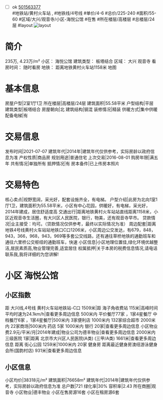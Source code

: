 - [ ] ok [501563377](https://bj.5i5j.com/ershoufang/501563377.html)  
 #地铁站/黄村火车站 ,  #地铁线/4号线
#单价/4-6 #总价/225-240 #面积/55-60   #区域/大兴/观音寺/小区-海悦公馆 #在售 #所在楼层/高楼层 #总楼层/24层 #layout 
![layout](http://image2a.5i5j.com/bdir/layout/265497.jpg_P5.jpg) 
# 简介 
 235万,  4.23万/m² 
小区： 海悦公馆
建筑类型： 板塔结合
区域： 大兴 观音寺
看房时间： 随时看房
地铁： 距离地铁黄村火车站1158米 地图
# 基本信息 
 房屋户型|2室1厅1卫
所在楼层|高楼层/24层
建筑面积|55.58平米
户型结构|平层
建筑类型|板塔结合
房屋朝向|北
建筑结构|钢混
装修情况|精装
供暖方式|集中供暖
配备电梯|有
# 交易信息 
 发布时间|2021-07-07
建筑年代|2014年|建筑年代仅供参考，实际房龄以政府信息为准
产权性质|商品房
规划用途|普通住宅
上次交易|2016-08-01
购房年限|满五年
共有情况|单独所有
抵押情况|有
房本备件|已上传房本照片
# 交易特色 
 核心卖点|视野宽阔，采光好，配套设施齐全，有电梯。
户型介绍|此房为北向1室1厅1卫，建筑面积为55.58平米，小区有中心花园，供暖好，有电梯，采光好，2014年建成，居住舒适度高
交通出行|距离地铁黄村火车站站直线距离1158米，小区近观音寺生活圈，有大兴区人民医院，银行，物美，还有观音寺早市。
贷款情况|业主接受：均可。（贷款情况仅供参考，最终以实际情况为准）
周边配套|距离地铁4号线黄村火车站站地铁口C口1206米，小区周边公交发达，有679，848，943，366，968，943，969等多套公交线路，还有通往草桥地铁的通勤班车和通往六里桥公交枢纽的通勤班车，快速
小区信息|小区地理位置佳,绿化环境优越整洁,居民素质高,物业管理完善,适宜居住
权属抵押|关于本房的税费信息情况,请电话联系我,我将详细的为您讲解!
# 小区 海悦公馆
## 小区指数 
 距 大兴线,4号线 黄村火车站地铁站-C口 1509米|距 海子角收费站 115米|高峰时间平均时速为24.1km/h|查看更多周边信息
500米内 平价餐厅77家 ，1家4星餐厅
中档餐厅6家 ，1家4星餐厅|500米内 3家便利店
1000米内 132家综合超市
2000米内 22家商场|500米内 药店 5家
1000米内 银行 20家|查看更多周边信息
小区物业费2.9元/平米/月|2014年建成|物业公司为德丰物业|查看更多周边信息
2000米内 三级医院 1家|距离 北京市大兴区人民医院(A类) (三甲/A类) 1661米|查看更多周边信息
距离 街心公园 1259米|1000米内 20家 健身房
距离最近健身房澳纽游泳健身会所(国韵村店) 931米|查看更多周边信息
## 小区信息 
 小区均价|38318元/m²
建筑面积|76658m²
建筑年代|2014年|建筑年代仅供参考，实际房龄以政府信息为准
总户数|721
绿化率|30%
容积率|2.43
所在商圈|观音寺
小区物业|德丰物业
小区在售房源16套
小区在租房源6套
